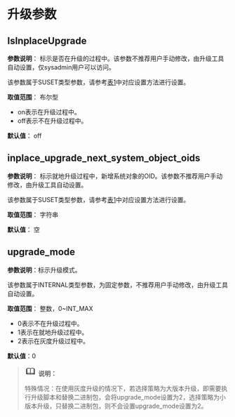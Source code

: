 # 升级参数<a name="ZH-CN_TOPIC_0289900654"></a>

## IsInplaceUpgrade<a name="zh-cn_topic_0283136680_zh-cn_topic_0237124753_zh-cn_topic_0059778487_s1df9119d74fe45da9452d4cb4802f84c"></a>

**参数说明**： 标示是否在升级的过程中。该参数不推荐用户手动修改，由升级工具自动设置，仅sysadmin用户可以访问。

该参数属于SUSET类型参数，请参考[表1](../DatabaseAdministrationGuide/重设参数.md#zh-cn_topic_0283137176_zh-cn_topic_0237121562_zh-cn_topic_0059777490_t91a6f212010f4503b24d7943aed6d846)中对应设置方法进行设置。

**取值范围**： 布尔型

-   on表示在升级过程中。
-   off表示不在升级过程中。

**默认值**： off

## inplace\_upgrade\_next\_system\_object\_oids<a name="zh-cn_topic_0283136680_zh-cn_topic_0237124753_section17882514407"></a>

**参数说明**： 标示就地升级过程中，新增系统对象的OID。该参数不推荐用户手动修改，由升级工具自动设置。

该参数属于SUSET类型参数，请参考[表1](../DatabaseAdministrationGuide/重设参数.md#zh-cn_topic_0283137176_zh-cn_topic_0237121562_zh-cn_topic_0059777490_t91a6f212010f4503b24d7943aed6d846)中对应设置方法进行设置。

**取值范围**： 字符串

**默认值**： 空

## upgrade\_mode<a name="zh-cn_topic_0283136680_zh-cn_topic_0237124753_section108622315308"></a>

**参数说明**：标示升级模式。

该参数属于INTERNAL类型参数，为固定参数，不推荐用户手动修改，由升级工具自动设置。

**取值范围**： 整数，0\~INT\_MAX

-   0表示不在升级过程中。
-   1表示在就地升级过程中。
-   2表示在灰度升级过程中。

**默认值**：0

>![](public_sys-resources/icon-note.gif) **说明：** 
>
>特殊情况：在使用灰度升级的情况下，若选择策略为大版本升级，即需要执行升级脚本和替换二进制包，会将upgrade\_mode设置为2，选择策略为小版本升级，只替换二进制包，则不会设置upgrade\_mode设置为2。

